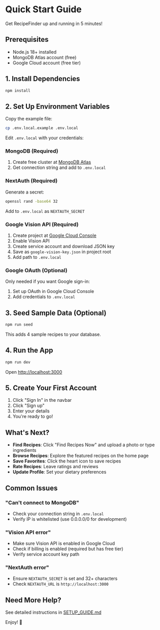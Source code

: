 # Quick Start Guide

Get RecipeFinder up and running in 5 minutes!

## Prerequisites
- Node.js 18+ installed
- MongoDB Atlas account (free)
- Google Cloud account (free tier)

## 1. Install Dependencies

```bash
npm install
```

## 2. Set Up Environment Variables

Copy the example file:
```bash
cp .env.local.example .env.local
```

Edit `.env.local` with your credentials:

### MongoDB (Required)
1. Create free cluster at [MongoDB Atlas](https://www.mongodb.com/cloud/atlas)
2. Get connection string and add to `.env.local`

### NextAuth (Required)
Generate a secret:
```bash
openssl rand -base64 32
```
Add to `.env.local` as `NEXTAUTH_SECRET`

### Google Vision API (Required)
1. Create project at [Google Cloud Console](https://console.cloud.google.com/)
2. Enable Vision API
3. Create service account and download JSON key
4. Save as `google-vision-key.json` in project root
5. Add path to `.env.local`

### Google OAuth (Optional)
Only needed if you want Google sign-in:
1. Set up OAuth in Google Cloud Console
2. Add credentials to `.env.local`

## 3. Seed Sample Data (Optional)

```bash
npm run seed
```

This adds 4 sample recipes to your database.

## 4. Run the App

```bash
npm run dev
```

Open [http://localhost:3000](http://localhost:3000)

## 5. Create Your First Account

1. Click "Sign In" in the navbar
2. Click "Sign up" 
3. Enter your details
4. You're ready to go!

## What's Next?

- **Find Recipes**: Click "Find Recipes Now" and upload a photo or type ingredients
- **Browse Recipes**: Explore the featured recipes on the home page
- **Save Favorites**: Click the heart icon to save recipes
- **Rate Recipes**: Leave ratings and reviews
- **Update Profile**: Set your dietary preferences

## Common Issues

### "Can't connect to MongoDB"
- Check your connection string in `.env.local`
- Verify IP is whitelisted (use 0.0.0.0/0 for development)

### "Vision API error"
- Make sure Vision API is enabled in Google Cloud
- Check if billing is enabled (required but has free tier)
- Verify service account key path

### "NextAuth error"
- Ensure `NEXTAUTH_SECRET` is set and 32+ characters
- Check `NEXTAUTH_URL` is `http://localhost:3000`

## Need More Help?

See detailed instructions in [SETUP_GUIDE.md](./SETUP_GUIDE.md)

Enjoy! 🍳


